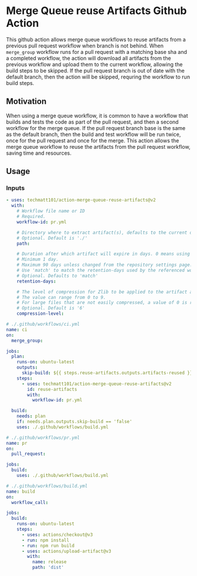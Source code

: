 # Merge Queue reuse Artifacts Github Action

This github action allows merge queue workflows to reuse artifacts from a previous pull request workflow when branch is not behind.
When `merge_group` workflow runs for a pull request with a matching base sha and a completed workflow, the action will download all artifacts from the previous workflow and upload them to the current workflow, allowing the build steps to be skipped. If the pull request branch is out of date with the default branch, then the action will be skipped, requring the workflow to run build steps.

## Motivation

When using a merge queue workflow, it is common to have a workflow that builds and tests the code as part of the pull request, and then a second workflow for the merge queue. If the pull request branch base is the same as the default branch, then the build and test workflow will be run twice, once for the pull request and once for the merge. This action allows the merge queue workflow to reuse the artifacts from the pull request workflow, saving time and resources.

## Usage

### Inputs

```yaml
- uses: techmatt101/action-merge-queue-reuse-artifacts@v2
  with:
    # Workflow file name or ID
    # Required.
    workflow-id: pr.yml

    # Directory where to extract artifact(s), defaults to the current directory
    # Optional. Default is './'
    path:

    # Duration after which artifact will expire in days. 0 means using default retention.
    # Minimum 1 day.
    # Maximum 90 days unless changed from the repository settings page.
    # Use 'match' to match the retention-days used by the referenced workflow-id
    # Optional. Defaults to 'match'
    retention-days:

    # The level of compression for Zlib to be applied to the artifact archive.
    # The value can range from 0 to 9.
    # For large files that are not easily compressed, a value of 0 is recommended for significantly faster uploads.
    # Optional. Default is '6'
    compression-level:
```


```yaml
# ./.github/workflows/ci.yml
name: ci
on:
  merge_group:

jobs:
  plan:
    runs-on: ubuntu-latest
    outputs:
      skip-build: ${{ steps.reuse-artifacts.outputs.artifacts-reused }}
    steps:
      - uses: techmatt101/action-merge-queue-reuse-artifacts@v2
        id: reuse-artifacts
        with:
          workflow-id: pr.yml

  build:
    needs: plan
    if: needs.plan.outputs.skip-build == 'false'
    uses: ./.github/workflows/build.yml
```

```yaml
# ./.github/workflows/pr.yml
name: pr
on:
  pull_request:

jobs:
  build:
    uses: ./.github/workflows/build.yml
```

```yaml
# ./.github/workflows/build.yml
name: build
on:
  workflow_call:

jobs:
  build:
    runs-on: ubuntu-latest
    steps:
      - uses: actions/checkout@v3
      - run: npm install
      - run: npm run build
      - uses: actions/upload-artifact@v3
        with:
          name: release
          path: 'dist'
```
